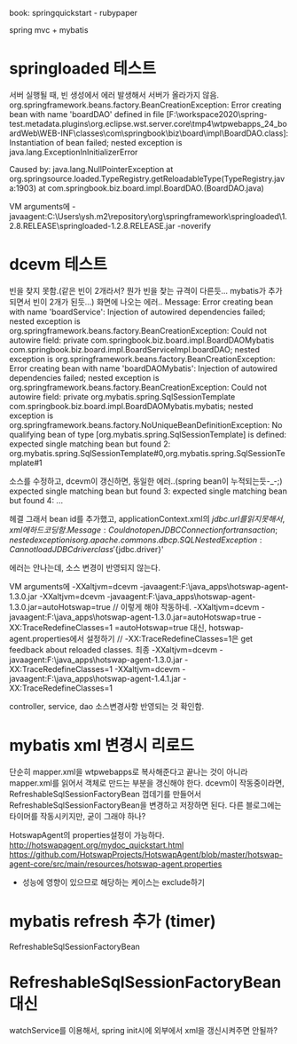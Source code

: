 book: springquickstart - rubypaper

spring mvc + mybatis

# springloaded 테스트
서버 실행될 때, 빈 생성에서 에러 발생해서 서버가 올라가지 않음.
org.springframework.beans.factory.BeanCreationException: Error creating bean with name 'boardDAO' defined in file [F:\workspace2020\spring-test\.metadata\.plugins\org.eclipse.wst.server.core\tmp4\wtpwebapps\_24_boardWeb\WEB-INF\classes\com\springbook\biz\board\impl\BoardDAO.class]: Instantiation of bean failed; nested exception is java.lang.ExceptionInInitializerError

Caused by: java.lang.NullPointerException
	at org.springsource.loaded.TypeRegistry.getReloadableType(TypeRegistry.java:1903)
	at com.springbook.biz.board.impl.BoardDAO.<clinit>(BoardDAO.java)
	
VM arguments에
-javaagent:C:\Users\ysh\.m2\repository\org\springframework\springloaded\1.2.8.RELEASE\springloaded-1.2.8.RELEASE.jar -noverify

# dcevm 테스트
빈을 찾지 못함.(같은 빈이 2개라서? 뭔가 빈을 찾는 규격이 다른듯... mybatis가 추가되면서 빈이 2개가 된듯...)
화면에 나오는 에러.. 
Message: Error creating bean with name 'boardService': Injection of autowired dependencies failed; nested exception is org.springframework.beans.factory.BeanCreationException: Could not autowire field: private com.springbook.biz.board.impl.BoardDAOMybatis com.springbook.biz.board.impl.BoardServiceImpl.boardDAO; nested exception is org.springframework.beans.factory.BeanCreationException: Error creating bean with name 'boardDAOMybatis': Injection of autowired dependencies failed; nested exception is org.springframework.beans.factory.BeanCreationException: Could not autowire field: private org.mybatis.spring.SqlSessionTemplate com.springbook.biz.board.impl.BoardDAOMybatis.mybatis; nested exception is org.springframework.beans.factory.NoUniqueBeanDefinitionException: No qualifying bean of type [org.mybatis.spring.SqlSessionTemplate] is defined: expected single matching bean but found 2: org.mybatis.spring.SqlSessionTemplate#0,org.mybatis.spring.SqlSessionTemplate#1

소스를 수정하고, dcevm이 갱신하면, 동일한 에러..(spring bean이 누적되는듯-_-;)
expected single matching bean but found 3:
expected single matching bean but found 4:
...

헤결
그래서 bean id를 추가했고,
applicationContext.xml의 ${jdbc.url}를 읽지 못해서, xml에 하드코딩함.
Message: Could not open JDBC Connection for transaction; nested exception is org.apache.commons.dbcp.SQLNestedException: Cannot load JDBC driver class '${jdbc.driver}'

에러는 안나는데, 소스 변경이 반영되지 않는다.

VM arguments에
-XXaltjvm=dcevm -javaagent:F:\java_apps\hotswap-agent-1.3.0.jar
-XXaltjvm=dcevm -javaagent:F:\java_apps\hotswap-agent-1.3.0.jar=autoHotswap=true // 이렇게 해야 작동하네.
-XXaltjvm=dcevm -javaagent:F:\java_apps\hotswap-agent-1.3.0.jar=autoHotswap=true -XX:TraceRedefineClasses=1
=autoHotswap=true 대신, hotswap-agent.properties에서 설정하기
// -XX:TraceRedefineClasses=1은 get feedback about reloaded classes.
최종
-XXaltjvm=dcevm -javaagent:F:\java_apps\hotswap-agent-1.3.0.jar -XX:TraceRedefineClasses=1
-XXaltjvm=dcevm -javaagent:F:\java_apps\hotswap-agent-1.4.1.jar -XX:TraceRedefineClasses=1

>>>>>>
controller, service, dao 소스변경사항 반영되는 것 확인함.


# mybatis xml 변경시 리로드
단순히 mapper.xml을 wtpwebapps로 복사해준다고 끝나는 것이 아니라
mapper.xml를 읽어서 객체로 만드는 부분을 갱신해야 한다.
dcevm이 작동중이라면,
RefreshableSqlSessionFactoryBean 껍데기를 만들어서
RefreshableSqlSessionFactoryBean을 변경하고 저장하면 된다.
다른 블로그에는 타이머를 작동시키지만, 굳이 그래야 하나?

HotswapAgent의 properties설정이 가능하다.
http://hotswapagent.org/mydoc_quickstart.html
https://github.com/HotswapProjects/HotswapAgent/blob/master/hotswap-agent-core/src/main/resources/hotswap-agent.properties

- 성능에 영향이 있으므로 해당하는 케이스는
exclude하기

# mybatis refresh 추가 (timer)
RefreshableSqlSessionFactoryBean

# RefreshableSqlSessionFactoryBean 대신
watchService를 이용해서, spring init시에 외부에서 xml을 갱신시켜주면 안될까?